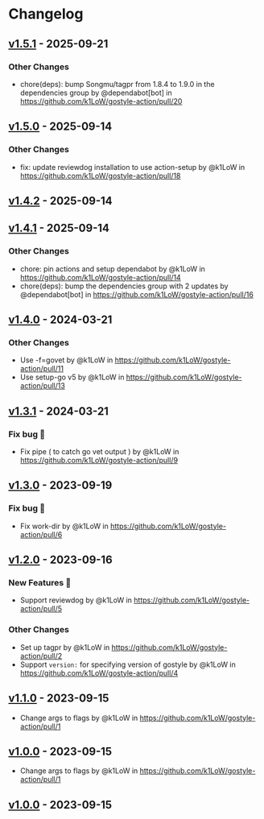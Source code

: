 # Changelog

## [v1.5.1](https://github.com/k1LoW/gostyle-action/compare/v1.5.0...v1.5.1) - 2025-09-21
### Other Changes
- chore(deps): bump Songmu/tagpr from 1.8.4 to 1.9.0 in the dependencies group by @dependabot[bot] in https://github.com/k1LoW/gostyle-action/pull/20

## [v1.5.0](https://github.com/k1LoW/gostyle-action/compare/v1.4.2...v1.5.0) - 2025-09-14
### Other Changes
- fix: update reviewdog installation to use action-setup by @k1LoW in https://github.com/k1LoW/gostyle-action/pull/18

## [v1.4.2](https://github.com/k1LoW/gostyle-action/compare/v1.4.1...v1.4.2) - 2025-09-14

## [v1.4.1](https://github.com/k1LoW/gostyle-action/compare/v1.4.0...v1.4.1) - 2025-09-14
### Other Changes
- chore: pin actions and setup dependabot by @k1LoW in https://github.com/k1LoW/gostyle-action/pull/14
- chore(deps): bump the dependencies group with 2 updates by @dependabot[bot] in https://github.com/k1LoW/gostyle-action/pull/16

## [v1.4.0](https://github.com/k1LoW/gostyle-action/compare/v1.3.1...v1.4.0) - 2024-03-21
### Other Changes
- Use -f=govet by @k1LoW in https://github.com/k1LoW/gostyle-action/pull/11
- Use setup-go v5 by @k1LoW in https://github.com/k1LoW/gostyle-action/pull/13

## [v1.3.1](https://github.com/k1LoW/gostyle-action/compare/v1.3.0...v1.3.1) - 2024-03-21
### Fix bug 🐛
- Fix pipe ( to catch go vet output ) by @k1LoW in https://github.com/k1LoW/gostyle-action/pull/9

## [v1.3.0](https://github.com/k1LoW/gostyle-action/compare/v1.2.0...v1.3.0) - 2023-09-19
### Fix bug 🐛
- Fix work-dir by @k1LoW in https://github.com/k1LoW/gostyle-action/pull/6

## [v1.2.0](https://github.com/k1LoW/gostyle-action/compare/v1.1.0...v1.2.0) - 2023-09-16
### New Features 🎉
- Support reviewdog by @k1LoW in https://github.com/k1LoW/gostyle-action/pull/5
### Other Changes
- Set up tagpr by @k1LoW in https://github.com/k1LoW/gostyle-action/pull/2
- Support `version:` for specifying version of gostyle by @k1LoW in https://github.com/k1LoW/gostyle-action/pull/4

## [v1.1.0](https://github.com/k1LoW/gostyle-action/compare/v1.0.0...v1.1.0) - 2023-09-15
- Change args to flags by @k1LoW in https://github.com/k1LoW/gostyle-action/pull/1

## [v1.0.0](https://github.com/k1LoW/gostyle-action/compare/v1.0.0...v1) - 2023-09-15
- Change args to flags by @k1LoW in https://github.com/k1LoW/gostyle-action/pull/1

## [v1.0.0](https://github.com/k1LoW/gostyle-action/commits/v1.0.0) - 2023-09-15
